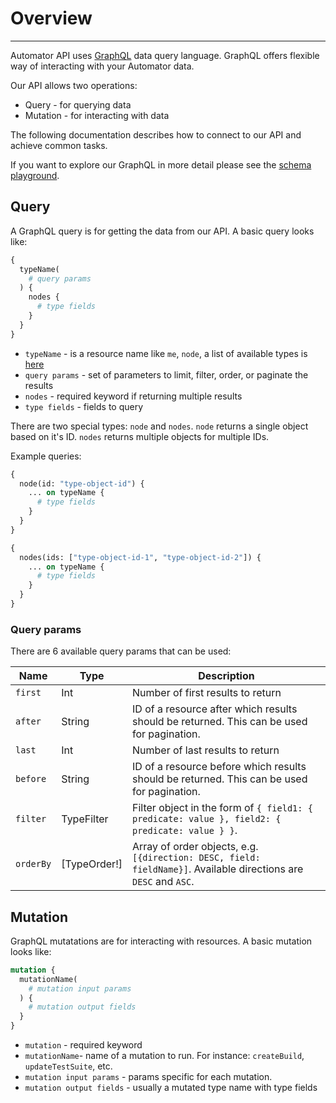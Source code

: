 # Overview

---

Automator API uses [GraphQL](https://graphql.github.io/) data query language.
GraphQL offers flexible way of interacting with your Automator data.

Our API allows two operations:

- Query - for querying data
- Mutation - for interacting with data

<!-- TODO: Add info about filter, pagination and ordering -->
<!-- TODO: Add list of available field types -->
<!-- TODO: Add embedded resources to field lists -->
<!-- TODO: Consider separating query fields from mutation params, currently some query fields are missing coz I copied them from create input params. Or add a `settable` and `gettable` column if field can be queried/updated -->

The following documentation describes how to connect to our API and achieve common tasks.

If you want to explore our GraphQL in more detail please see the [schema playground](https://graph.deepcrawl.com/).

## Query

A GraphQL query is for getting the data from our API. A basic query looks like:

```graphql
{
  typeName(
    # query params
  ) {
    nodes {
      # type fields
    }
  }
}
```

- `typeName` - is a resource name like `me`, `node`, a list of available types is [here]()
- `query params` - set of parameters to limit, filter, order, or paginate the results
- `nodes` - required keyword if returning multiple results
- `type fields` - fields to query

There are two special types: `node` and `nodes`. `node` returns a single object based on it's ID. `nodes` returns multiple objects for multiple IDs.

Example queries:

```graphql
{
  node(id: "type-object-id") {
    ... on typeName {
      # type fields
    }
  }
}
```

```graphql
{
  nodes(ids: ["type-object-id-1", "type-object-id-2"]) {
    ... on typeName {
      # type fields
    }
  }
}
```

### Query params

There are 6 available query params that can be used:

| Name      | Type         | Description                                                                                                      |
| --------- | ------------ | ---------------------------------------------------------------------------------------------------------------- |
| `first`   | Int          | Number of first results to return                                                                                |
| `after`   | String       | ID of a resource after which results should be returned. This can be used for pagination.                        |
| `last`    | Int          | Number of last results to return                                                                                 |
| `before`  | String       | ID of a resource before which results should be returned. This can be used for pagination.                       |
| `filter`  | TypeFilter   | Filter object in the form of `{ field1: { predicate: value }, field2: { predicate: value } }`.                   |
| `orderBy` | [TypeOrder!] | Array of order objects, e.g. `[{direction: DESC, field: fieldName}]`. Available directions are `DESC` and `ASC`. |

## Mutation

GraphQL mutatations are for interacting with resources. A basic mutation looks like:

```graphql
mutation {
  mutationName(
    # mutation input params
  ) {
    # mutation output fields
  }
}
```

- `mutation` - required keyword
- `mutationName`- name of a mutation to run. For instance: `createBuild`, `updateTestSuite`, etc.
- `mutation input params` - params specific for each mutation.
- `mutation output fields` - usually a mutated type name with type fields
